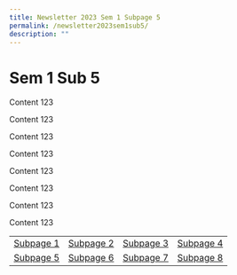 ```yaml
---
title: Newsletter 2023 Sem 1 Subpage 5
permalink: /newsletter2023sem1sub5/
description: ""
---
```


# Sem 1 Sub 5
<p>Content 123</p>
<p>Content 123</p>
<p>Content 123</p>
<p>Content 123</p>
<p>Content 123</p>
<p>Content 123</p>
<p>Content 123</p>
<p>Content 123</p>
<table style="width: 100%;">
<tbody>
<tr>
<td style="text-align: center;"><a href="/newsletter2023sem1sub1">Subpage 1</a></td>
<td style="text-align: center;"><a href="/newsletter2023sem1sub2">Subpage 2</a></td>
<td style="text-align: center;"><a href="/newsletter2023sem1sub3">Subpage 3</a></td>
<td style="text-align: center;"><a href="/newsletter2023sem1sub4">Subpage 4</a></td>
</tr>
<tr>
<td style="text-align: center;"><a href="/newsletter2023sem1sub5">Subpage 5</a></td>
<td style="text-align: center;"><a href="/newsletter2023sem1sub6">Subpage 6</a></td>
<td style="text-align: center;"><a href="/newsletter2023sem1sub7">Subpage 7</a></td>
<td style="text-align: center;"><a href="/newsletter2023sem1sub8">Subpage 8</a></td>
</tr>
</tbody>
</table>